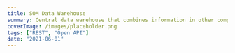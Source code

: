 ```yaml
---
title: SOM Data Warehouse
summary: Central data warehouse that combines information in other company systems like Salesforce and Deltek Vision into a single REST API
coverImage: /images/placeholder.png
tags: ["REST", "Open API"]
date: "2021-06-01"
---
```

